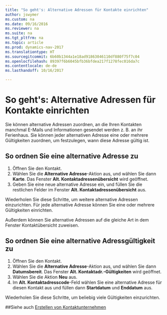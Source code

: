 ```yaml
---
title: "So geht's: Alternative Adressen für Kontakte einrichten"
author: jswymer
ms.custom: na
ms.date: 09/16/2016
ms.reviewer: na
ms.suite: na
ms.tgt_pltfrm: na
ms.topic: article
ms.prod: dynamics-nav-2017
ms.translationtype: HT
ms.sourcegitcommit: 6b60b1344a1e18ad91863046110df880f75f7c04
ms.openlocfilehash: 89397f6b6045bfb36bfdea217f1278fec016da7c
ms.contentlocale: de-de
ms.lasthandoff: 10/16/2017

---
```

# <a name="how-to-set-up-alternative-addresses-for-contacts"></a>So geht's: Alternative Adressen für Kontakte einrichten
Sie können alternative Adressen zuordnen, an die Ihren Kontakten manchmal E-Mails und Informationen gesendet werden z. B. an ihr Ferienhaus. Sie können jeder alternativen Adresse eine oder mehrere Gültigkeiten zuordnen, um festzulegen, wann diese Adresse gültig ist.

## <a name="to-assign-an-alternative-address"></a>So ordnen Sie eine alternative Adresse zu
1. Öffnen Sie den Kontakt.
2. Wählen Sie die **Alternative Adresse**-Aktion aus, und wählen Sie dann **Karte**. Das Fenster **Alt. Kontaktadressenübersicht** wird geöffnet.
3. Geben Sie eine neue alternative Adresse ein, und füllen Sie die restlichen Felder im Fenster **Alt. Kontaktadressenübersicht** aus.

Wiederholen Sie diese Schritte, um weitere alternative Adressen einzurichten. Für jede alternative Adresse können Sie eine oder mehrere Gültigkeiten einrichten.

Außerdem können Sie alternative Adressen auf die gleiche Art in dem Fenster Kontaktübersicht zuweisen.

## <a name="to-assign-an-alternative-address-date-range"></a>So ordnen Sie eine alternative Adressgültigkeit zu
1. Öffnen Sie den Kontakt.
2. Wählen Sie die **Alternative Adresse**-Aktion aus, und wählen Sie dann **Datumsbereit**. Das Fenster **Alt. Kontaktadr.-Gültigkeiten** wird geöffnet.
3. Wählen Sie die Aktion **Neu** aus.
4. Im **Alt. Kontaktadresscode**-Feld wählen Sie eine alternative Adresse für diesen Kontakt aus und füllen dann **Startdatum** und **Enddatum** aus.

Wiederholen Sie diese Schritte, um beliebig viele Gültigkeiten einzurichten.

##<a name="see-also"></a>Siehe auch
[Erstellen von Kontaktunternehmen](marketing-create-contact-companies.md)

